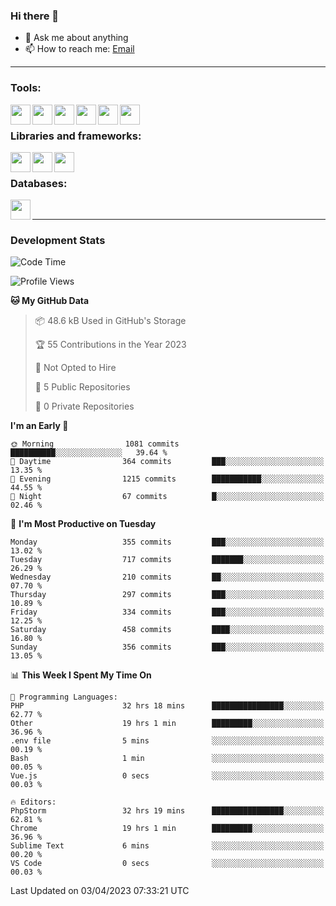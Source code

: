 ### Hi there 👋

- 💬 Ask me about anything
- 📫 How to reach me: [Email]

---

### Tools:
<img align='left' height="32" width="32" src="https://cdn.jsdelivr.net/npm/simple-icons@4.8.0/icons/phpstorm.svg" />
<img align='left' height="32" width="32" src="https://cdn.jsdelivr.net/npm/simple-icons@4.8.0/icons/webstorm.svg" />
<img align='left' height="32" width="32" src="https://cdn.jsdelivr.net/npm/simple-icons@4.8.0/icons/visualstudiocode.svg" />
<img align='left' height="32" width="32" src="https://cdn.jsdelivr.net/npm/simple-icons@4.8.0/icons/sublimetext.svg" />
<img align='left' height="32" width="32" src="https://cdn.jsdelivr.net/npm/simple-icons@4.8.0/icons/laragon.svg" />
<img align='left' height="32" width="32" src="https://cdn.jsdelivr.net/npm/simple-icons@4.8.0/icons/docker.svg" />
<br>

### Libraries and frameworks:
<img align='left' height="32" width="32" src="https://cdn.jsdelivr.net/npm/simple-icons@4.8.0/icons/laravel.svg" />
<img align='left' height="32" width="32" src="https://cdn.jsdelivr.net/npm/simple-icons@4.8.0/icons/vue-dot-js.svg" />
<img align='left' height="32" width="32" src="https://cdn.jsdelivr.net/npm/simple-icons@4.8.0/icons/jquery.svg" />
<br>

### Databases:
<img align='left' height="32" width="32" src="https://cdn.jsdelivr.net/npm/simple-icons@4.8.0/icons/mysql.svg" />
<br>

---
### Development Stats
<!--START_SECTION:waka-->
![Code Time](http://img.shields.io/badge/Code%20Time-1%2C246%20hrs%2044%20mins-blue)

![Profile Views](http://img.shields.io/badge/Profile%20Views-0-blue)

**🐱 My GitHub Data** 

> 📦 48.6 kB Used in GitHub's Storage 
 > 
> 🏆 55 Contributions in the Year 2023
 > 
> 🚫 Not Opted to Hire
 > 
> 📜 5 Public Repositories 
 > 
> 🔑 0 Private Repositories 
 > 
**I'm an Early 🐤** 

```text
🌞 Morning                1081 commits        ██████████░░░░░░░░░░░░░░░   39.64 % 
🌆 Daytime                364 commits         ███░░░░░░░░░░░░░░░░░░░░░░   13.35 % 
🌃 Evening                1215 commits        ███████████░░░░░░░░░░░░░░   44.55 % 
🌙 Night                  67 commits          █░░░░░░░░░░░░░░░░░░░░░░░░   02.46 % 
```
📅 **I'm Most Productive on Tuesday** 

```text
Monday                   355 commits         ███░░░░░░░░░░░░░░░░░░░░░░   13.02 % 
Tuesday                  717 commits         ███████░░░░░░░░░░░░░░░░░░   26.29 % 
Wednesday                210 commits         ██░░░░░░░░░░░░░░░░░░░░░░░   07.70 % 
Thursday                 297 commits         ███░░░░░░░░░░░░░░░░░░░░░░   10.89 % 
Friday                   334 commits         ███░░░░░░░░░░░░░░░░░░░░░░   12.25 % 
Saturday                 458 commits         ████░░░░░░░░░░░░░░░░░░░░░   16.80 % 
Sunday                   356 commits         ███░░░░░░░░░░░░░░░░░░░░░░   13.05 % 
```


📊 **This Week I Spent My Time On** 

```text
💬 Programming Languages: 
PHP                      32 hrs 18 mins      ████████████████░░░░░░░░░   62.77 % 
Other                    19 hrs 1 min        █████████░░░░░░░░░░░░░░░░   36.96 % 
.env file                5 mins              ░░░░░░░░░░░░░░░░░░░░░░░░░   00.19 % 
Bash                     1 min               ░░░░░░░░░░░░░░░░░░░░░░░░░   00.05 % 
Vue.js                   0 secs              ░░░░░░░░░░░░░░░░░░░░░░░░░   00.03 % 

🔥 Editors: 
PhpStorm                 32 hrs 19 mins      ████████████████░░░░░░░░░   62.81 % 
Chrome                   19 hrs 1 min        █████████░░░░░░░░░░░░░░░░   36.96 % 
Sublime Text             6 mins              ░░░░░░░░░░░░░░░░░░░░░░░░░   00.20 % 
VS Code                  0 secs              ░░░░░░░░░░░░░░░░░░░░░░░░░   00.03 % 
```


 Last Updated on 03/04/2023 07:33:21 UTC
<!--END_SECTION:waka-->

[huyviet]: https://huyviet.vn/
[EMAIl]: https://mail.google.com/mail/u/0/?fs=1&tf=cm&source=mailto&to=huynguyenviet0110@gmail.com
